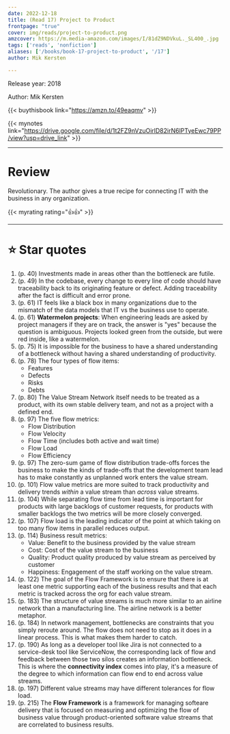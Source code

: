 ```yaml
---
date: 2022-12-18
title: (Read 17) Project to Product
frontpage: "true"
cover: img/reads/project-to-product.png
amzcover: https://m.media-amazon.com/images/I/81dZ9NDVkuL._SL400_.jpg
tags: ['reads', 'nonfiction']
aliases: ['/books/book-17-project-to-product', '/17']
author: Mik Kersten

---
```


Release year: 2018

Author: Mik Kersten

{{< buythisbook link="https://amzn.to/49eaqmv" >}}

{{< mynotes link="https://drive.google.com/file/d/1t2FZ9nVzuOirlD82irN6lPTyeEwc79PP/view?usp=drive_link" >}}


---

# Review

Revolutionary. The author gives a true recipe for connecting IT with the business in any organization.

{{< myrating rating="👍👍" >}}

---

# :star: Star quotes

1. (p. 40) Investments made in areas other than the bottleneck are
   futile.
1. (p. 49) In the codebase, every change to every line of code should
   have traceability back to its originating feature or defect. Adding
   traceability after the fact is difficult and error prone.
1. (p. 61) IT feels like a black box in many organizations due to the
   mismatch of the data models that IT vs the business use to operate.
1. (p. 61) **Watermelon projects**: When engineering leads are asked by
   project managers if they are on track, the answer is "yes" because
   the question is ambiguous. Projects looked green from the outside,
   but were red inside, like a watermelon.
1. (p. 75) It is impossible for the business to have a shared
   understanding of a bottleneck without having a shared understanding
   of productivity.
1. (p. 78) The four types of flow items:
    - Features
    - Defects
    - Risks
    - Debts
1. (p. 80) The Value Stream Network itself needs to be treated as a
   product, with its own stable delivery team, and not as a project with
   a defined end.
1. (p. 97) The five flow metrics:
    - Flow Distribution
    - Flow Velocity
    - Flow Time (includes both active and wait time)
    - Flow Load
    - Flow Efficiency
1. (p. 97) The zero-sum game of flow distribution trade-offs forces the
   business to make the kinds of trade-offs that the development team
   lead has to make constantly as unplanned work enters the value
   stream.
1. (p. 101) Flow value metrics are more suited to track productivity and
   delivery trends *within* a value stream than *across* value streams.
1. (p. 104) While separating flow time from lead time is important for
   products with large backlogs of customer requests, for products with
   smaller backlogs the two metrics will be more closely converged.
1. (p. 107) Flow load is the leading indicator of the point at which
   taking on too many flow items in parallel reduces output.
1. (p. 114) Business result metrics:
    - Value: Benefit to the business provided by the value stream
    - Cost: Cost of the value stream to the business
    - Quality: Product quality produced by value stream as perceived by
      customer
    - Happiness: Engagement of the staff working on the value stream.
1. (p. 122) The goal of the Flow Framework is to ensure that there is at
   least one metric supporting each of the business results and that
   each metric is tracked across the org for each value stream.
1. (p. 183) The structure of value streams is much more similar to an
   airline network than a manufacturing line. The airline network is a
   better metaphor.
1. (p. 184) In network management, bottlenecks are constraints that you
   simply reroute around. The flow does not need to stop as it does in a
   linear process. This is what makes them harder to catch.
1. (p. 190) As long as a developer tool like Jira is not connected to a
   service-desk tool like ServiceNow, the corresponding lack of flow and
   feedback between those two silos creates an information bottleneck.
   This is where the **connectivity index** comes into play, it's a
   measure of the degree to which information can flow end to end across
   value streams.
1. (p. 197) Different value streams may have different tolerances for
   flow load.
1. (p. 215) The **Flow Framework** is a framework for managing softeare
   delivery that is focused on measuring and optimizing the flow of
   business value through product-oriented software value streams that
   are correlated to business results.
